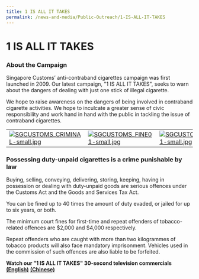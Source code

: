 ```yaml
---
title: 1 IS ALL IT TAKES
permalink: /news-and-media/Public-Outreach/1-IS-ALL-IT-TAKES
---
```


# 1 IS ALL IT TAKES

### About the Campaign

Singapore Customs’ anti-contraband cigarettes campaign was first launched in 2009. Our latest campaign, "1 IS ALL IT TAKES", seeks to warn about the dangers of dealing with just one stick of illegal cigarette.

We hope to raise awareness on the dangers of being involved in contraband cigarette activities. We hope to inculcate a greater sense of civic responsibility and work hand in hand with the public in tackling the issue of contraband cigarettes.

|  |  |  |
|--|--|--|
|[![SGCUSTOMS_CRIMINAL-small.jpg](https://github.com/isomerpages/singapore-customs/blob/staging/images/SGCUSTOMS_CRIMINAL-small.jpg?raw=true)](https://www.customs.gov.sg/-/media/cus/images/news-and-media/sgcustoms_criminal01.jpg?la=en&hash=20CB163E3312D26438E2F262327C920B952F54F6) | [![SGCUSTOMS_FINE01-small.jpg](https://github.com/isomerpages/singapore-customs/blob/staging/images/SGCUSTOMS_FINE01-small.jpg?raw=true)](https://www.customs.gov.sg/-/media/cus/images/news-and-media/sgcustoms_fine01.jpg?la=en&hash=0F89237B9C4E7A8C5CD55C1B939A3B8805B3F907) | [![SGCUSTOMS_JAILED01-small.jpg](https://github.com/isomerpages/singapore-customs/blob/staging/images/SGCUSTOMS_JAILED01-small.jpg?raw=true)](https://www.customs.gov.sg/-/media/cus/images/news-and-media/sgcustoms_jailed01.jpg?la=en&hash=416DBF0904023E62CFE6ECF3D8F5C4223CDA4453) |

### Possessing duty-unpaid cigarettes is a crime punishable by law

Buying, selling, conveying, delivering, storing, keeping, having in possession or dealing with duty-unpaid goods are serious offences under the Customs Act and the Goods and Services Tax Act.

You can be fined up to 40 times the amount of duty evaded, or jailed for up to six years, or both.

The minimum court fines for first-time and repeat offenders of tobacco-related offences are $2,000 and $4,000 respectively.

Repeat offenders who are caught with more than two kilogrammes of tobacco products will also face mandatory imprisonment. Vehicles used in the commission of such offences are also liable to be forfeited.

**Watch our "1 IS ALL IT TAKES" 30-second television commercials** [**(English)**](https://www.youtube.com/watch?v=o2Ji1KK_X9U)  [**(Chinese)**](https://www.youtube.com/watch?v=Z9sNocdV3zk)
